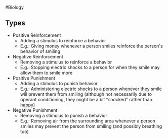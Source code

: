 #Biology
## Types
* Positive Reinforcement
	* Adding a stimulus to reinforce a behavior
	* E.g.: Giving money whenever a person smiles reinforce the person's behavior of smiling
* Negative Reinforcement
	* Removing a stimulus to reinforce a behavior
	* E.g.: Stopping electric shocks to a person for when they smile may allow them to smile more
* Positive Punishment
	* Adding a stimulus to punish behavior
	* E.g.: Administering electric shocks to a person whenever they smile will prevent them from smiling (although not necessarily due to operant conditioning, they might be a bit "shocked" rather than happy)
* Negative Punishment
	* Removing a stimulus to punish a behavior
	* E.g.: Removing air from the surrounding area whenever a person smiles may prevent the person from smiling (and possibly breathing too)